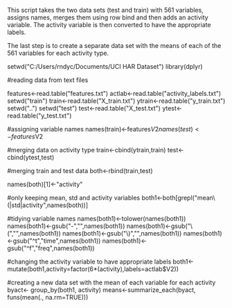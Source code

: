 





This script takes the two data sets (test and train) with 561 variables, assigns names, merges them using row bind and then
adds an activity variable.  The activity variable is then converted to have the appropriate labels.  


The last step is to create a separate data set with the means of each of the 561 variables for each activity type.







setwd("C:/Users/rndyc/Documents/UCI HAR Dataset")
library(dplyr)

#reading data from text files


features<-read.table("features.txt")
actlab<-read.table("activity_labels.txt")
setwd("train")
train<-read.table("X_train.txt")
ytrain<-read.table("y_train.txt")
setwd("..")
setwd("test")
test<-read.table("X_test.txt")
ytest<-read.table("y_test.txt")

#assigning variable names
names(train)<-features$V2
names(test)<-features$V2

#merging data on activity type
train<-cbind(ytrain,train)
test<-cbind(ytest,test)

#merging train and test data
both<-rbind(train,test)


names(both)[1]<-"activity"

#only keeping mean, std and activity variables
both1<-both[grepl("mean\\(|std|activity",names(both))]

#tidying variable names
names(both1)<-tolower(names(both1))
names(both1)<-gsub("-","",names(both1))
names(both1)<-gsub("\\(","",names(both1))
names(both1)<-gsub("\\)","",names(both1))
names(both1)<-gsub("^t","time",names(both1))
names(both1)<-gsub("^f","freq",names(both1))

#changing the activity variable to have appropriate labels
both1<-mutate(both1,activity=factor(6*(activity),labels=actlab$V2))


#creating a new data set with the mean of each variable for each activity
byact<- group_by(both1, activity) 
means<-summarize_each(byact, funs(mean(., na.rm=TRUE)))